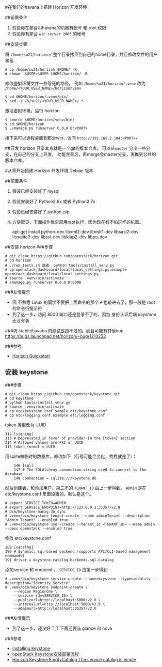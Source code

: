 #在我们的havana上搭建 Horizon 开发环境 

##前置条件
1. 假设你在那台叫havana的机器有帐号 和 root 权限
2. 假设你有那台 `win server 2003` 的帐号

##安装步骤

将 `/home/su21/horizon/` 整个目录拷贝到自己的home目录，并且修改文件的用户和组

	# cp /home/su21/horizon $HOME/ -R
	# chown  $USER:$USER $HOME/horizon/ -R

修改虚拟环境文件一些写死的路径，
例如 `/home/su21/horizon/.venv` 改为 `/home/<YOUR_USER_NAME>/horizon/venv`
	
	$ cd $HOME/horizon/.venv/bin/
	$ sed -i /s/su21/<YOUR_USER_NAME>/ *

激活虚拟环境，运行 horizon
	
	$ source $HOME/horizon/venv/bin/
	$ cd $HOME/horizon
	$ ./manage.py runserver 0.0.0.0:<PORT>

接下来可以远程桌面到那台win，访问 `http://192.168.2.104:<PORT>/`

##开发
horizon 目录本身就是一个git的版本仓库，
可以从`master` 分出一些分支，在自己的分支上开发，
功能完善后，再merge会master分支，再推到公共的版本仓库。


#从零开始搭建 Horizon 开发环境 Debian 版本

##前置条件
1. 假设已经安装好了 mysql 
2. 假设安装好了 Python2.6x 或者 Python2.7x
3. 假设已经安装好了 python-pip
4. 方便起见，下面操作我全部用root执行，因为现在有不怕玩坏的机器。

	apt-get install python-dev libxml2-dev libxslt1-dev libsasl2-dev libsqlite3-dev libssl-dev libldap2-dev libpq-dev

##安装 horizon
###步骤

	# git clone https://github.com/openstack/horizon.git
	# cd horizon
	# ./run_tests.sh 或者  python tools/install_venv.py
	# cp openstack_dashboard/local/local_settings.py.example openstack_dashboard/local/local_settings.py
	# source .venv/bin/activate
	# /manage.py runserver 0.0.0.0:8000

###友情提示
* 囧 不熟悉 Linux 的同学不要把上面命令的那个 `#` 也敲进去了，那一般是 root 的命令行提示符
* 到了这一步，访问 8000 端口还是登录不了的，因为 身份认证后端 *keystone* 还没有装

###坑
stable/havana 的测试是跑不过的。而且可能有其他bug https://bugs.launchpad.net/horizon/+bug/1210253

###参考 
* [Horizon Quickstart](http://docs.openstack.org/developer/horizon/quickstart.html)

## 安装 keystone
###步骤

	# git clone https://github.com/openstack/keystone.git
	# cd keystone
	# python tools/install_venv.py
	# source .venv/bin/activate
	# cp etc/keystone.conf.sample etc/keystone.conf
	# cp etc/logging.conf.example etc/logging.conf

token 类型改为 UUID

	312 [signing]
	313 # Deprecated in favor of provider in the [token] section
	314 # Allowed values are PKI or UUID
	315 token_format = UUID

用sqlite做临时的数据库，修改如下（行号可能会变化，找找就是了）：

    	146 [sql]
    	147 # The SQLAlchemy connection string used to connect to the database
    	148 connection = sqlite:///keystone.db


然后创建表，和添加用户，第三不的 `TENANT_ID` 由上一步得到。
`ADMIN` 是在 etc/keystone.conf 里面设置的。默认是这个。
	
	# export SERVICE_TOKEN=ADMIN
	# export SERVICE_ENDPOINT=http://127.0.0.1:35357/v2.0
	# bin/keystone-manag db_sync
	# .venv/bin/keystone tenant-create --name adminTenant --description "Admin Tenant" --enabled true
	# .venv/bin/keystone user-create --tenant_id <TENANT_ID> --name admin --pass openstack --enabled true

修改 etc/keystone.conf

	189 [catalog]
	190 # dynamic, sql-based backend (supports API/CLI-based management commands)
	191 driver = keystone.catalog.backends.sql.Catalog

添加service 和 endpoint ， `SERVICE_ID` 由第一步得到

	# .venv/bin/keystone service-create --name=keystone --type=identity --description="Identity Service"
	# .venv/bin/keystone endpoint-create \
		--region RegionOne \
		--service-id=<SERVICE_ID> \
 		--publicurl=http://localhost:5000/v2.0 \
 		--internalurl=http://localhost:5000/v2.0 \
 		--adminurl=http://localhost:35357/v2.0

###友情提示
* 到了这一步，还没好 T_T 下面还要装 glance 和 nova
	
###参考
* [Installing Keystone](http://docs.openstack.org/developer/keystone/setup.html)
* [openStack Keystone安装部署流程](http://www.cnblogs.com/fczjuever/p/3278072.html)
* [Horizon Keystone EmptyCatalog The service catalog is empty](http://fosshelp.blogspot.com/2013/05/horizon-keystone-emptycatalog-service.html)

